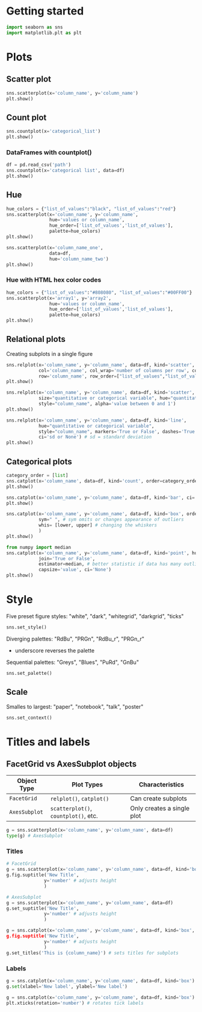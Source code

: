 # Getting started
```python
import seaborn as sns
import matplotlib.plt as plt
```
# Plots
## Scatter plot
```python
sns.scatterplot(x='column_name', y='column_name')
plt.show()
```

## Count plot
```python
sns.countplot(x='categorical_list')
plt.show()
```

### DataFrames with countplot()
```python
df = pd.read_csv('path')
sns.countplot(x='categorical list', data=df)
plt.show()
```
## Hue
```python
hue_colors = {"list_of_values":"black", "list_of_values":"red"}
sns.scatterplot(x='column_name', y='column_name',
                hue='values or column_name',
                hue_order=['list_of_values','list_of_values'],
                palette=hue_colors)
plt.show()
```

```python
sns.scatterplot(x='column_name_one',
                data=df,
                hue='column_name_two')
plt.show()
```

### Hue with HTML hex color codes
```python
hue_colors = {"list_of_values":"#808080", "list_of_values":"#00FF00"}
sns.scatterplot(x='array1', y='array2',
                hue='values or column_name',
                hue_order=['list_of_values','list_of_values'],
                palette=hue_colors)
plt.show()
```

## Relational plots
Creating subplots in a single figure
```python
sns.relplot(x='column_name', y='column_name', data=df, kind='scatter',
            col='column_name', col_wrap='number of columns per row', col_order=["list_of_values","list_of_values","list_of_values"],
            row='column_name', row_order=["list_of_values","list_of_values","list_of_values"])
plt.show()
```

```python
sns.relplot(x='column_name', y='column_name', data=df, kind='scatter',
            size="quantitative or categorical variable", hue="quantitative or categorical variable",
            style="column_name", alpha='value between 0 and 1')
plt.show()
```

```python
sns.relplot(x='column_name', y='column_name', data=df, kind='line',
            hue="quantitative or categorical variable",
            style="column_name", markers='True or False', dashes='True or False',
            ci='sd or None') # sd = standard deviation
plt.show()
```

## Categorical plots
```python
category_order = [list]
sns.catplot(x='column_name', data=df, kind='count', order=category_order)
plt.show()
```

```python
sns.catplot(x='column_name', y='column_name', data=df, kind='bar', ci='None')
plt.show()
```

```python
sns.catplot(x='column_name', y='column_name', data=df, kind='box', order=['list'],
            sym=" ", # sym omits or changes appearance of outliers
            whis= [lower, upper] # changing the whiskers
            ) 
plt.show()
```

```python
from numpy import median
sns.catplot(x='column_name', y='column_name', data=df, kind='point', hue='column_name',
            join='True or False',
            estimator=median, # better statistic if data has many outliers
            capsize='value', ci='None')
plt.show()
```

# Style
Five preset figure styles: "white", "dark", "whitegrid", "darkgrid", "ticks"
```python
sns.set_style()
```

Diverging palettes: "RdBu", "PRGn", "RdBu_r", "PRGn_r"
- underscore reverses the palette

Sequential palettes: "Greys", "Blues", "PuRd", "GnBu"
```python
sns.set_palette()
```
## Scale
Smalles to largest: "paper", "notebook", "talk", "poster"
```python
sns.set_context()
```

# Titles and labels
## FacetGrid vs AxesSubplot objects
| Object Type | Plot Types | Characteristics |  
| ------- | ------- | ------- | 
| `FacetGrid` |  `relplot()`, `catplot()` | Can create subplots | 
| `AxesSubplot` | `scatterplot()`, `countplot()`, etc. | Only creates a single plot | 

```python
g = sns.scatterplot(x='column_name', y='column_name', data=df)
type(g) # AxesSubplot
```

### Titles
```python
# FacetGrid
g = sns.scatterplot(x='column_name', y='column_name', data=df, kind='box')
g.fig.suptitle('New Title',
              y='number' # adjusts height
              )
```

```python
# AxesSubplot
g = sns.scatterplot(x='column_name', y='column_name', data=df)
g.set_suptitle('New Title',
              y='number' # adjusts height
              )
```

```python
g = sns.catplot(x='column_name', y='column_name', data=df, kind='box', col='column_name)
g.fig.suptitle('New Title',
              y='number' # adjusts height
              )
g.set_titles('This is {column_name}') # sets titles for subplots
```

### Labels
```python
g = sns.catplot(x='column_name', y='column_name', data=df, kind='box')
g.set(xlabel='New label', ylabel='New label')
```

```python
g = sns.catplot(x='column_name', y='column_name', data=df, kind='box')
plt.xticks(rotation='number') # rotates tick labels
```
